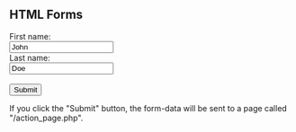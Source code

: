 <html>
   <body>
     <h2>HTML Forms</h2>
  <form action="/action_page.php">
    <label for="fname">First name:</label><br>
    <input type="text" id="fname" name="fname" value="John"><br>
    <label for="lname">Last name:</label><br>
    <input type="text" id="lname" name="lname" value="Doe"><br><br>
    <input type="submit" value="Submit">
  </form>   
  <p>If you click the "Submit" button, the form-data will be sent to a page called "/action_page.php".</p>
</body>
</html>
